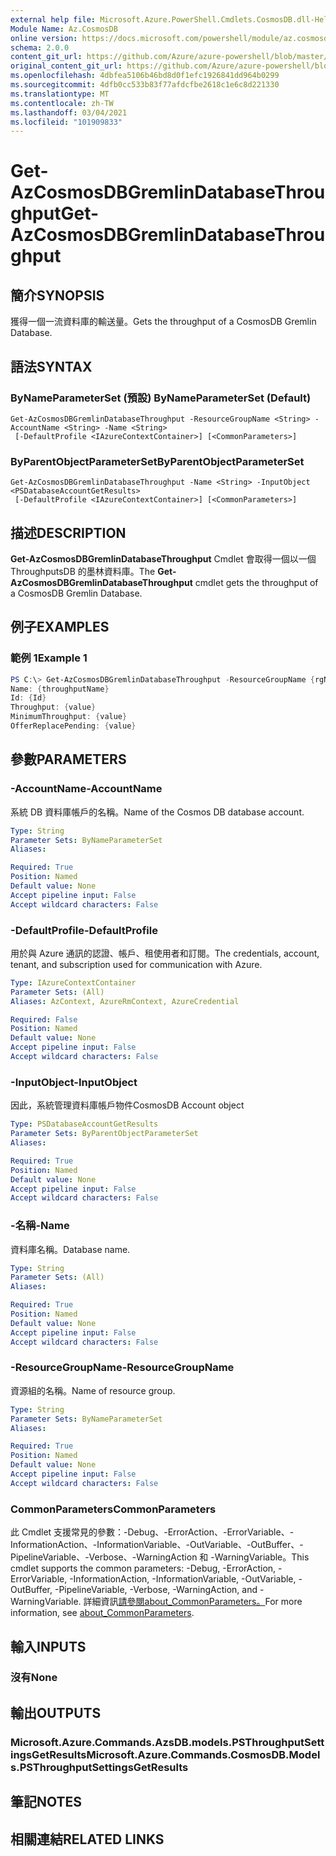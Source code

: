 ```yaml
---
external help file: Microsoft.Azure.PowerShell.Cmdlets.CosmosDB.dll-Help.xml
Module Name: Az.CosmosDB
online version: https://docs.microsoft.com/powershell/module/az.cosmosdb/get-azcosmosdbgremlindatabasethroughput
schema: 2.0.0
content_git_url: https://github.com/Azure/azure-powershell/blob/master/src/CosmosDB/CosmosDB/help/Get-AzCosmosDBGremlinDatabaseThroughput.md
original_content_git_url: https://github.com/Azure/azure-powershell/blob/master/src/CosmosDB/CosmosDB/help/Get-AzCosmosDBGremlinDatabaseThroughput.md
ms.openlocfilehash: 4dbfea5106b46bd8d0f1efc1926841dd964b0299
ms.sourcegitcommit: 4dfb0cc533b83f77afdcfbe2618c1e6c8d221330
ms.translationtype: MT
ms.contentlocale: zh-TW
ms.lasthandoff: 03/04/2021
ms.locfileid: "101909833"
---
```

# <span data-ttu-id="1dbfc-101">Get-AzCosmosDBGremlinDatabaseThroughput</span><span class="sxs-lookup"><span data-stu-id="1dbfc-101">Get-AzCosmosDBGremlinDatabaseThroughput</span></span>

## <span data-ttu-id="1dbfc-102">簡介</span><span class="sxs-lookup"><span data-stu-id="1dbfc-102">SYNOPSIS</span></span>
<span data-ttu-id="1dbfc-103">獲得一個一流資料庫的輸送量。</span><span class="sxs-lookup"><span data-stu-id="1dbfc-103">Gets the throughput of a CosmosDB Gremlin Database.</span></span>

## <span data-ttu-id="1dbfc-104">語法</span><span class="sxs-lookup"><span data-stu-id="1dbfc-104">SYNTAX</span></span>

### <span data-ttu-id="1dbfc-105">ByNameParameterSet (預設) </span><span class="sxs-lookup"><span data-stu-id="1dbfc-105">ByNameParameterSet (Default)</span></span>
```
Get-AzCosmosDBGremlinDatabaseThroughput -ResourceGroupName <String> -AccountName <String> -Name <String>
 [-DefaultProfile <IAzureContextContainer>] [<CommonParameters>]
```

### <span data-ttu-id="1dbfc-106">ByParentObjectParameterSet</span><span class="sxs-lookup"><span data-stu-id="1dbfc-106">ByParentObjectParameterSet</span></span>
```
Get-AzCosmosDBGremlinDatabaseThroughput -Name <String> -InputObject <PSDatabaseAccountGetResults>
 [-DefaultProfile <IAzureContextContainer>] [<CommonParameters>]
```

## <span data-ttu-id="1dbfc-107">描述</span><span class="sxs-lookup"><span data-stu-id="1dbfc-107">DESCRIPTION</span></span>
<span data-ttu-id="1dbfc-108">**Get-AzCosmosDBGremlinDatabaseThroughput** Cmdlet 會取得一個以一個 ThroughputsDB 的墨林資料庫。</span><span class="sxs-lookup"><span data-stu-id="1dbfc-108">The **Get-AzCosmosDBGremlinDatabaseThroughput** cmdlet gets the throughput of a CosmosDB Gremlin Database.</span></span>

## <span data-ttu-id="1dbfc-109">例子</span><span class="sxs-lookup"><span data-stu-id="1dbfc-109">EXAMPLES</span></span>

### <span data-ttu-id="1dbfc-110">範例 1</span><span class="sxs-lookup"><span data-stu-id="1dbfc-110">Example 1</span></span>
```powershell
PS C:\> Get-AzCosmosDBGremlinDatabaseThroughput -ResourceGroupName {rgName} -AccountName {accountName} -Name {databaseName}
Name: {throughputName}
Id: {Id}
Throughput: {value} 
MinimumThroughput: {value}
OfferReplacePending: {value}
```

## <span data-ttu-id="1dbfc-111">參數</span><span class="sxs-lookup"><span data-stu-id="1dbfc-111">PARAMETERS</span></span>

### <span data-ttu-id="1dbfc-112">-AccountName</span><span class="sxs-lookup"><span data-stu-id="1dbfc-112">-AccountName</span></span>
<span data-ttu-id="1dbfc-113">系統 DB 資料庫帳戶的名稱。</span><span class="sxs-lookup"><span data-stu-id="1dbfc-113">Name of the Cosmos DB database account.</span></span>

```yaml
Type: String
Parameter Sets: ByNameParameterSet
Aliases:

Required: True
Position: Named
Default value: None
Accept pipeline input: False
Accept wildcard characters: False
```

### <span data-ttu-id="1dbfc-114">-DefaultProfile</span><span class="sxs-lookup"><span data-stu-id="1dbfc-114">-DefaultProfile</span></span>
<span data-ttu-id="1dbfc-115">用於與 Azure 通訊的認證、帳戶、租使用者和訂閱。</span><span class="sxs-lookup"><span data-stu-id="1dbfc-115">The credentials, account, tenant, and subscription used for communication with Azure.</span></span>

```yaml
Type: IAzureContextContainer
Parameter Sets: (All)
Aliases: AzContext, AzureRmContext, AzureCredential

Required: False
Position: Named
Default value: None
Accept pipeline input: False
Accept wildcard characters: False
```

### <span data-ttu-id="1dbfc-116">-InputObject</span><span class="sxs-lookup"><span data-stu-id="1dbfc-116">-InputObject</span></span>
<span data-ttu-id="1dbfc-117">因此，系統管理資料庫帳戶物件</span><span class="sxs-lookup"><span data-stu-id="1dbfc-117">CosmosDB Account object</span></span>

```yaml
Type: PSDatabaseAccountGetResults
Parameter Sets: ByParentObjectParameterSet
Aliases:

Required: True
Position: Named
Default value: None
Accept pipeline input: False
Accept wildcard characters: False
```

### <span data-ttu-id="1dbfc-118">-名稱</span><span class="sxs-lookup"><span data-stu-id="1dbfc-118">-Name</span></span>
<span data-ttu-id="1dbfc-119">資料庫名稱。</span><span class="sxs-lookup"><span data-stu-id="1dbfc-119">Database name.</span></span>

```yaml
Type: String
Parameter Sets: (All)
Aliases:

Required: True
Position: Named
Default value: None
Accept pipeline input: False
Accept wildcard characters: False
```

### <span data-ttu-id="1dbfc-120">-ResourceGroupName</span><span class="sxs-lookup"><span data-stu-id="1dbfc-120">-ResourceGroupName</span></span>
<span data-ttu-id="1dbfc-121">資源組的名稱。</span><span class="sxs-lookup"><span data-stu-id="1dbfc-121">Name of resource group.</span></span>

```yaml
Type: String
Parameter Sets: ByNameParameterSet
Aliases:

Required: True
Position: Named
Default value: None
Accept pipeline input: False
Accept wildcard characters: False
```

### <span data-ttu-id="1dbfc-122">CommonParameters</span><span class="sxs-lookup"><span data-stu-id="1dbfc-122">CommonParameters</span></span>
<span data-ttu-id="1dbfc-123">此 Cmdlet 支援常見的參數：-Debug、-ErrorAction、-ErrorVariable、-InformationAction、-InformationVariable、-OutVariable、-OutBuffer、-PipelineVariable、-Verbose、-WarningAction 和 -WarningVariable。</span><span class="sxs-lookup"><span data-stu-id="1dbfc-123">This cmdlet supports the common parameters: -Debug, -ErrorAction, -ErrorVariable, -InformationAction, -InformationVariable, -OutVariable, -OutBuffer, -PipelineVariable, -Verbose, -WarningAction, and -WarningVariable.</span></span> <span data-ttu-id="1dbfc-124">詳細資訊[請參閱about_CommonParameters。](http://go.microsoft.com/fwlink/?LinkID=113216)</span><span class="sxs-lookup"><span data-stu-id="1dbfc-124">For more information, see [about_CommonParameters](http://go.microsoft.com/fwlink/?LinkID=113216).</span></span>

## <span data-ttu-id="1dbfc-125">輸入</span><span class="sxs-lookup"><span data-stu-id="1dbfc-125">INPUTS</span></span>

### <span data-ttu-id="1dbfc-126">沒有</span><span class="sxs-lookup"><span data-stu-id="1dbfc-126">None</span></span>

## <span data-ttu-id="1dbfc-127">輸出</span><span class="sxs-lookup"><span data-stu-id="1dbfc-127">OUTPUTS</span></span>

### <span data-ttu-id="1dbfc-128">Microsoft.Azure.Commands.AzsDB.models.PSThroughputSettingsGetResults</span><span class="sxs-lookup"><span data-stu-id="1dbfc-128">Microsoft.Azure.Commands.CosmosDB.Models.PSThroughputSettingsGetResults</span></span>

## <span data-ttu-id="1dbfc-129">筆記</span><span class="sxs-lookup"><span data-stu-id="1dbfc-129">NOTES</span></span>

## <span data-ttu-id="1dbfc-130">相關連結</span><span class="sxs-lookup"><span data-stu-id="1dbfc-130">RELATED LINKS</span></span>
